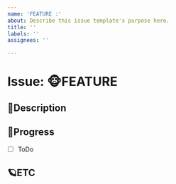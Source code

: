 ```yaml
---
name: 'FEATURE :'
about: Describe this issue template's purpose here.
title: ''
labels: ''
assignees: ''

---
```


# Issue: 🐵FEATURE

## 🎈Description

<!-- 설명을 작성하시오. -->

## 🎹Progress

- [ ] ToDo

## 🪐ETC

<!-- 비고 -->
